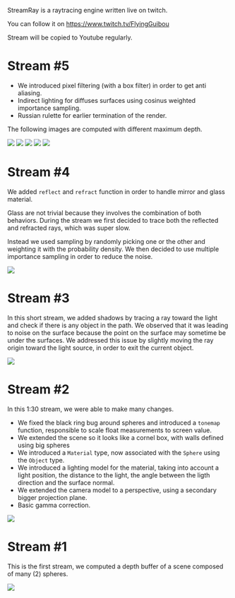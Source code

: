 StreamRay is a raytracing engine written live on twitch.

You can follow it on https://www.twitch.tv/FlyingGuibou

Stream will be copied to Youtube regularly.

Stream #5
=========

- We introduced pixel filtering (with a box filter) in order to get anti aliasing.
- Indirect lighting for diffuses surfaces using cosinus weighted importance sampling.
- Russian rulette for earlier termination of the render.

The following images are computed with different maximum depth.

![](results/stream5/1.png)
![](results/stream5/2.png)
![](results/stream5/3.png)
![](results/stream5/4.png)
![](results/stream5/5.png)

Stream #4
=========

We added `reflect` and `refract` function in order to handle mirror and glass
material.

Glass are not trivial because they involves the combination of both behaviors.
During the stream we first decided to trace both the reflected and refracted
rays, which was super slow.

Instead we used sampling by randomly picking one or the other and weighting it
with the probability density. We then decided to use multiple importance
sampling in order to reduce the noise.

![](results/stream4.png)

Stream #3
=========

In this short stream, we added shadows by tracing a ray toward the light and
check if there is any object in the path. We observed that it was leading to
noise on the surface because the point on the surface may sometime be under the
surfaces. We addressed this issue by slightly moving the ray origin toward the
light source, in order to exit the current object.

![](results/stream3.png)

Stream #2
=========

In this 1:30 stream, we were able to make many changes.

- We fixed the black ring bug around spheres and introduced a `tonemap`
  function, responsible to scale float measurements to screen value.
- We extended the scene so it looks like a cornel box, with walls defined using big spheres
- We introduced a `Material` type, now associated with the `Sphere` using the `Object` type.
- We introduced a lighting model for the material, taking into account a light
  position, the distance to the light, the angle between the ligth direction
  and the surface normal.
- We extended the camera model to a perspective, using a secondary bigger projection plane.
- Basic gamma correction.

![](results/stream2.png)

Stream #1
=========

This is the first stream, we computed a depth buffer of a scene composed of many (2) spheres.

![](results/stream1.png)

